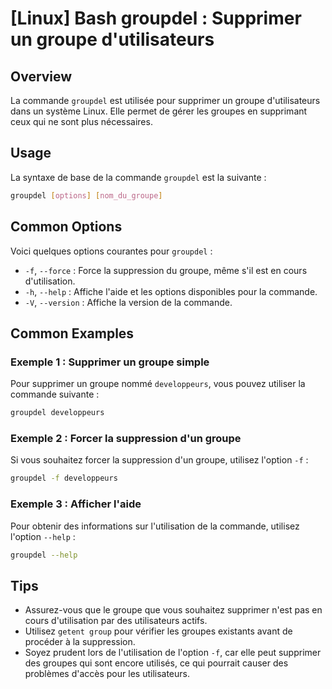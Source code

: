 # [Linux] Bash groupdel : Supprimer un groupe d'utilisateurs

## Overview
La commande `groupdel` est utilisée pour supprimer un groupe d'utilisateurs dans un système Linux. Elle permet de gérer les groupes en supprimant ceux qui ne sont plus nécessaires.

## Usage
La syntaxe de base de la commande `groupdel` est la suivante :

```bash
groupdel [options] [nom_du_groupe]
```

## Common Options
Voici quelques options courantes pour `groupdel` :

- `-f`, `--force` : Force la suppression du groupe, même s'il est en cours d'utilisation.
- `-h`, `--help` : Affiche l'aide et les options disponibles pour la commande.
- `-V`, `--version` : Affiche la version de la commande.

## Common Examples

### Exemple 1 : Supprimer un groupe simple
Pour supprimer un groupe nommé `developpeurs`, vous pouvez utiliser la commande suivante :

```bash
groupdel developpeurs
```

### Exemple 2 : Forcer la suppression d'un groupe
Si vous souhaitez forcer la suppression d'un groupe, utilisez l'option `-f` :

```bash
groupdel -f developpeurs
```

### Exemple 3 : Afficher l'aide
Pour obtenir des informations sur l'utilisation de la commande, utilisez l'option `--help` :

```bash
groupdel --help
```

## Tips
- Assurez-vous que le groupe que vous souhaitez supprimer n'est pas en cours d'utilisation par des utilisateurs actifs.
- Utilisez `getent group` pour vérifier les groupes existants avant de procéder à la suppression.
- Soyez prudent lors de l'utilisation de l'option `-f`, car elle peut supprimer des groupes qui sont encore utilisés, ce qui pourrait causer des problèmes d'accès pour les utilisateurs.